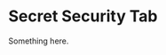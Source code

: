 [title]: # (Secret Security Tab)
[tags]: # (XXX)
[priority]: # (4754)
# Secret Security Tab
Something here.
